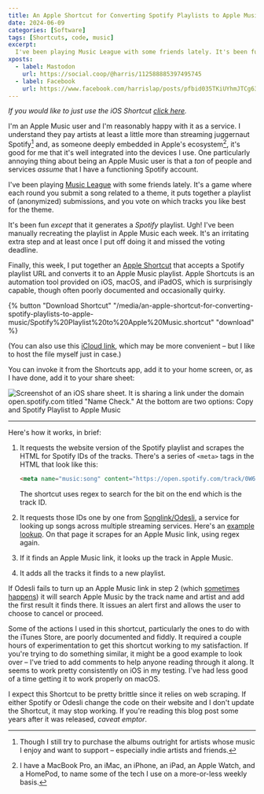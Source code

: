 ```yaml
---
title: An Apple Shortcut for Converting Spotify Playlists to Apple Music
date: 2024-06-09
categories: [Software]
tags: [Shortcuts, code, music]
excerpt:
  I've been playing Music League with some friends lately. It's been fun except that generates a Spotify playlist. Ugh! I've been manually recreating each playlist in Apple Music each week. It's an irritating extra step and at least once I put off doing it and missed the voting deadline.
xposts:
  - label: Mastodon
    url: https://social.coop/@harris/112588885397495745
  - label: Facebook
    url: https://www.facebook.com/harrislap/posts/pfbid035TKiUYhmJTCg63yrcrhuhG2erseCjbRfrWTeEWCKQKdPu55UkgAk968fpApL1Jgrl
---
```


_If you would like to just use the iOS Shortcut [click here](https://www.icloud.com/shortcuts/3c0b5cd993944f1aa8073f69350b71bf)._

I'm an Apple Music user and I'm reasonably happy with it as a service. I understand they pay artists at least a little more than streaming juggernaut Spotify[^1] and, as someone deeply embedded in Apple's ecosystem[^2], it's good for me that it's well integrated into the devices I use. One particularly annoying thing about being an Apple Music user is that a _ton_ of people and services _assume_ that I have a functioning Spotify account.

[^1]: Though I still try to purchase the albums outright for artists whose music I enjoy and want to support – especially indie artists and friends.
[^2]: I have a MacBook Pro, an iMac, an iPhone, an iPad, an Apple Watch, and a HomePod, to name some of the tech I use on a more-or-less weekly basis.

I've been playing [Music League][] with some friends lately. It's a game where each round you submit a song related to a theme, it puts together a playlist of (anonymized) submissions, and you vote on which tracks you like best for the theme.

It's been fun *except* that it generates a *Spotify* playlist. Ugh! I've been manually recreating the playlist in Apple Music each week. It's an irritating extra step and at least once I put off doing it and missed the voting deadline.

[Music League]: https://musicleague.com/

Finally, this week, I put together an [Apple Shortcut][] that accepts a Spotify playlist URL and converts it to an Apple Music playlist. Apple Shortcuts is an automation tool provided on iOS, macOS, and iPadOS, which is surprisingly capable, though often poorly documented and occasionally quirky.

[Apple Shortcut]: https://support.apple.com/guide/shortcuts/welcome/ios

{% button "Download Shortcut" "/media/an-apple-shortcut-for-converting-spotify-playlists-to-apple-music/Spotify%20Playlist%20to%20Apple%20Music.shortcut" "download" %}

(You can also use this [iCloud link][], which may be more convenient – but I like to host the file myself just in case.)

[iCloud link]: https://www.icloud.com/shortcuts/3c0b5cd993944f1aa8073f69350b71bf

You can invoke it from the Shortcuts app, add it to your home screen, or, as I have done, add it to your share sheet:

![Screenshot of an iOS share sheet. It is sharing a link under the domain open.spotify.com titled "Name Check." At the bottom are two options: Copy and Spotify Playlist to Apple Music](/media/an-apple-shortcut-for-converting-spotify-playlists-to-apple-music/share-sheet.png)

***

Here's how it works, in brief:

1. It requests the website version of the Spotify playlist and scrapes the HTML for Spotify IDs of the tracks. There's a series of `<meta>` tags in the HTML that look like this:

   ```html
   <meta name="music:song" content="https://open.spotify.com/track/0W6piFA90WF6OVPmmYVZQL">
   ```

   The shortcut uses regex to search for the bit on the end which is the track ID.

2. It requests those IDs one by one from [Songlink/Odesli][], a service for looking up songs across multiple streaming services. Here's an [example lookup][songlink example]. On that page it scrapes for an Apple Music link, using regex again.

[Songlink/Odesli]: https://odesli.co/
[songlink example]: https://song.link/s/0W6piFA90WF6OVPmmYVZQL

3. If it finds an Apple Music link, it looks up the track in Apple Music.

4. It adds all the tracks it finds to a new playlist.

If Odesli fails to turn up an Apple Music link in step 2 (which [sometimes happens][]) it will search Apple Music by the track name and artist and add the first result it finds there. It issues an alert first and allows the user to choose to cancel or proceed.

[sometimes happens]: https://song.link/s/6kopmMZiyLmw7h66uXcXR7

Some of the actions I used in this shortcut, particularly the ones to do with the iTunes Store, are poorly documented and fiddly. It required a couple hours of experimentation to get this shortcut working to my satisfaction. If you're trying to do something similar, it might be a good example to look over – I've tried to add comments to help anyone reading through it along. It seems to work pretty consistently on iOS in my testing. I've had less good of a time getting it to work properly on macOS. 

I expect this Shortcut to be pretty brittle since it relies on web scraping. If either Spotify or Odesli change the code on their website and I don't update the Shortcut, it may stop working. If you're reading this blog post some years after it was released, _caveat emptor_.

